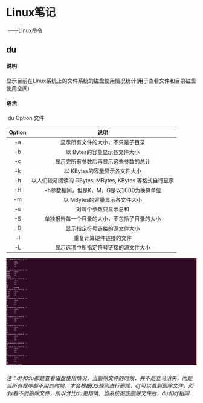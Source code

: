 # Linux笔记

​				——Linux命令

## du

#### 说明

​		显示目前在Linux系统上的文件系统的磁盘使用情况统计(用于查看文件和目录磁盘使用空间)

#### 语法

​		du  Option 文件

| Option |                          说明                          |
| :----: | :----------------------------------------------------: |
|   -a   |            显示所有文件的大小，不只是子目录            |
|   -b   |              以 Bytes的容量显示各文件大小              |
|   -c   |          显示完所有参数后再显示这些参数的总计          |
|   -k   |             以 KBytes的容量显示各文件大小              |
|   -h   | 以人们较易阅读的 GBytes, MBytes, KBytes 等格式自行显示 |
|   -H   |       -h参数相同，但是K，M，G是以1000为换算单位        |
|   -m   |             以 MBytes的容量显示各文件大小              |
|   -s   |                  对每个参数只显示总和                  |
|   -S   |      单独报告每一个目录的大小，不包括子目录的大小      |
|   -D   |              显示指定符号链接的源文件大小              |
|   -l   |                 重复计算硬件链接的文件                 |
|   -L   |          显示选项中所指定符号链接的源文件大小          |

![chgrp](image/du.png)

###### 注：df和du都是查看磁盘使用情况，当删除文件的时候，并不是立马消失，而是当所有程序都不用的时候，才会根据OS规则进行删除，df可以看到删除文件，而du看不到删除文件，所以df比du更精确，当系统彻底删除文件后，du和df相同